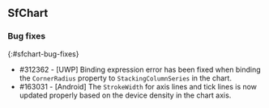 ## SfChart

### Bug fixes
{:#sfchart-bug-fixes}

* \#312362 - [UWP] Binding expression error has been fixed when binding the `CornerRadius` property to `StackingColumnSeries` in the chart.
* \#163031 - [Android] The `StrokeWidth` for axis lines and tick lines is now updated properly based on the device density in the chart axis.